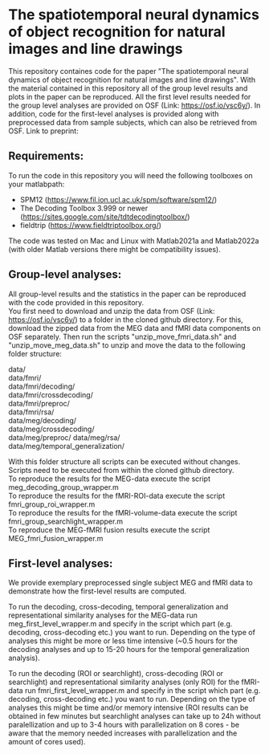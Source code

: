 # The spatiotemporal neural dynamics of object recognition for natural images and line drawings
This repository containes code for the paper "The spatiotemporal neural dynamics of object recognition for natural images and line drawings". With the material contained in this repository all of the group level results and plots in the paper can be reproduced. All the first level results needed for the group level analyses are provided on OSF (Link: https://osf.io/vsc6y/). In addition, code for the first-level analyses is provided along with preprocessed data from sample subjects, which can also be retrieved from OSF. Link to preprint: 


## Requirements: 

To run the code in this repository you will need the following toolboxes on your matlabpath: 

- SPM12 (https://www.fil.ion.ucl.ac.uk/spm/software/spm12/)
- The Decoding Toolbox 3.999 or newer (https://sites.google.com/site/tdtdecodingtoolbox/) 
- fieldtrip (https://www.fieldtriptoolbox.org/)

The code was tested on Mac and Linux with Matlab2021a and Matlab2022a (with older Matlab versions there might be compatibility issues). 

## Group-level analyses: 

All group-level results and the statistics in the paper can be reproduced with the code provided in this repository.  
You first need to download and unzip the data from OSF (Link: https://osf.io/vsc6y/) to a folder in the cloned github directory.
For this, download the zipped data from the MEG data and fMRI data components on OSF separately. 
Then run the scripts "unzip_move_fmri_data.sh" and "unzip_move_meg_data.sh" to unzip and move the data to the following folder structure: 

data/  
data/fmri/  
data/fmri/decoding/  
data/fmri/crossdecoding/  
data/fmri/preproc/  
data/fmri/rsa/  
data/meg/decoding/  
data/meg/crossdecoding/  
data/meg/preproc/ data/meg/rsa/  
data/meg/temporal_generalization/

With this folder structure all scripts can be executed without changes. Scripts need to be executed from within the cloned github directory.  
To reproduce the results for the MEG-data execute the script meg_decoding_group_wrapper.m  
To reproduce the results for the fMRI-ROI-data execute the script fmri_group_roi_wrapper.m  
To reproduce the results for the fMRI-volume-data execute the script fmri_group_searchlight_wrapper.m  
To reproduce the MEG-fMRI fusion results execute the script MEG_fmri_fusion_wrapper.m 

## First-level analyses:

We provide exemplary preprocessed single subject MEG and fMRI data to demonstrate how the first-level results are computed.  

To run the decoding, cross-decoding, temporal generalization and representational similarity analyses for the MEG-data run meg_first_level_wrapper.m and specify in the script which part (e.g. decoding, cross-decoding etc.) you want to run. 
Depending on the type of analyses this might be more or less time intensive (~0.5 hours for the decoding analyses and up to 15-20 hours for the temporal generalization analysis). 

To run the decoding (ROI or searchlight), cross-decoding (ROI or searchlight) and representational similarity analyses (only ROI) for the fMRI-data run fmri_first_level_wrapper.m and specify in the script which part (e.g. decoding, cross-decoding etc.) you want to run. 
Depending on the type of analyses this might be time and/or memory intensive (ROI results can be obtained in few minutes but searchlight analyses can take up to 24h without paralellization and up to 3-4 hours with parallelization on 8 cores - be aware that the memory needed increases with parallelization and the amount of cores used). 